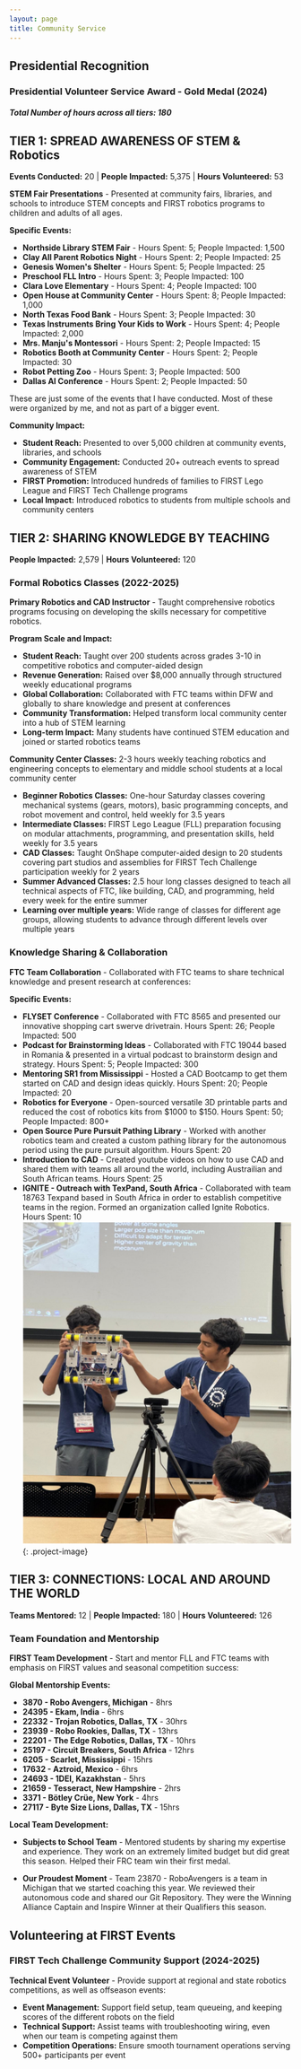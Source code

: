 ```yaml
---
layout: page
title: Community Service
---
```


## Presidential Recognition

### Presidential Volunteer Service Award - Gold Medal (2024)

##### Total Number of hours across all tiers: 180

## TIER 1: SPREAD AWARENESS OF STEM & Robotics
**Events Conducted:** 20 | **People Impacted:** 5,375 | **Hours Volunteered:** 53

**STEM Fair Presentations** - Presented at community fairs, libraries, and schools to introduce STEM concepts and FIRST robotics programs to children and adults of all ages. 

**Specific Events:**
- **Northside Library STEM Fair** - Hours Spent: 5; People Impacted: 1,500
- **Clay All Parent Robotics Night** - Hours Spent: 2; People Impacted: 25
- **Genesis Women's Shelter** - Hours Spent: 5; People Impacted: 25
- **Preschool FLL Intro** - Hours Spent: 3; People Impacted: 100
- **Clara Love Elementary** - Hours Spent: 4; People Impacted: 100
- **Open House at Community Center** - Hours Spent: 8; People Impacted: 1,000
- **North Texas Food Bank** - Hours Spent: 3; People Impacted: 30
- **Texas Instruments Bring Your Kids to Work** - Hours Spent: 4; People Impacted: 2,000
- **Mrs. Manju's Montessori** - Hours Spent: 2; People Impacted: 15
- **Robotics Booth at Community Center** - Hours Spent: 2; People Impacted: 30
- **Robot Petting Zoo** - Hours Spent: 3; People Impacted: 500
- **Dallas AI Conference** - Hours Spent: 2; People Impacted: 50

These are just some of the events that I have conducted. Most of these were organized by me, and not as part of a bigger event. 

**Community Impact:**
- **Student Reach:** Presented to over 5,000 children at community events, libraries, and schools
- **Community Engagement:** Conducted 20+ outreach events to spread awareness of STEM
- **FIRST Promotion:** Introduced hundreds of families to FIRST Lego League and FIRST Tech Challenge programs
- **Local Impact:** Introduced robotics to students from multiple schools and community centers


## TIER 2: SHARING KNOWLEDGE BY TEACHING
**People Impacted:** 2,579 | **Hours Volunteered:** 120

### Formal Robotics Classes (2022-2025)
**Primary Robotics and CAD Instructor** - Taught comprehensive robotics programs focusing on developing the skills necessary for competitive robotics.

**Program Scale and Impact:**
- **Student Reach:** Taught over 200 students across grades 3-10 in competitive robotics and computer-aided design
- **Revenue Generation:** Raised over $8,000 annually through structured weekly educational programs
- **Global Collaboration:** Collaborated with FTC teams within DFW and globally to share knowledge and present at conferences
- **Community Transformation:** Helped transform local community center into a hub of STEM learning
- **Long-term Impact:** Many students have continued STEM education and joined or started robotics teams

**Community Center Classes:** 2-3 hours weekly teaching robotics and engineering concepts to elementary and middle school students at a local community center
- **Beginner Robotics Classes:** One-hour Saturday classes covering mechanical systems (gears, motors), basic programming concepts, and robot movement and control, held weekly for 3.5 years
- **Intermediate Classes:** FIRST Lego League (FLL) preparation focusing on modular attachments, programming, and presentation skills, held weekly for 3.5 years
- **CAD Classes:** Taught OnShape computer-aided design to 20 students covering part studios and assemblies for FIRST Tech Challenge participation weekly for 2 years
- **Summer Advanced Classes:** 2.5 hour long classes designed to teach all technical aspects of FTC, like building, CAD, and programming, held every week for the entire summer
- **Learning over multiple years:** Wide range of classes for different age groups, allowing students to advance through different levels over multiple years

### Knowledge Sharing & Collaboration
**FTC Team Collaboration** - Collaborated with FTC teams to share technical knowledge and present research at conferences:

**Specific Events:**
- **FLYSET Conference** - Collaborated with FTC 8565 and presented our innovative shopping cart swerve drivetrain. Hours Spent: 26; People Impacted: 500
- **Podcast for Brainstorming Ideas** - Collaborated with FTC 19044 based in Romania & presented in a virtual podcast to brainstorm design and strategy. Hours Spent: 5; People Impacted: 300
- **Mentoring SR1 from Mississippi** - Hosted a CAD Bootcamp to get them started on CAD and design ideas quickly. Hours Spent: 20; People Impacted: 20
- **Robotics for Everyone** - Open-sourced versatile 3D printable parts and reduced the cost of robotics kits from \$1000 to $150. Hours Spent: 50; People Impacted: 800+
- **Open Source Pure Pursuit Pathing Library** - Worked with another robotics team and created a custom pathing library for the autonomous period using the pure pursuit algorithm. Hours Spent: 20
- **Introduction to CAD** - Created youtube videos on how to use CAD and shared them with teams all around the world, including Austrailian and South African teams. Hours Spent: 25
- **IGNITE - Outreach with TexPand, South Africa** - Collaborated with team 18763 Texpand based in South Africa in order to establish competitive teams in the region. Formed an organization called Ignite Robotics. Hours Spent: 10
![Flyset Conference](assets\images\flysetconference.png){: .project-image}


## TIER 3: CONNECTIONS: LOCAL AND AROUND THE WORLD
**Teams Mentored:** 12 | **People Impacted:** 180 | **Hours Volunteered:** 126

### Team Foundation and Mentorship
**FIRST Team Development** - Start and mentor FLL and FTC teams with emphasis on FIRST values and seasonal competition success:

**Global Mentorship Events:**
- **3870 - Robo Avengers, Michigan** - 8hrs
- **24395 - Ekam, India** - 6hrs
- **22332 - Trojan Robotics, Dallas, TX** - 30hrs
- **23939 - Robo Rookies, Dallas, TX** - 13hrs
- **22201 - The Edge Robotics, Dallas, TX** - 10hrs
- **25197 - Circuit Breakers, South Africa** - 12hrs
- **6205 - Scarlet, Mississippi** - 15hrs
- **17632 - Aztroid, Mexico** - 6hrs
- **24693 - 1DEI, Kazakhstan** - 5hrs
- **21659 - Tesseract, New Hampshire** - 2hrs
- **3371 - Bötley Crüe, New York** - 4hrs
- **27117 - Byte Size Lions, Dallas, TX** - 15hrs

**Local Team Development:**
- **Subjects to School Team** - Mentored students by sharing my expertise and experience. They work on an extremely limited budget but did great this season. Helped their FRC team win their first medal.

- **Our Proudest Moment** - Team 23870 - RoboAvengers is a team in Michigan that we started coaching this year. We reviewed their autonomous code and shared our Git Repository. They were the Winning Alliance Captain and Inspire Winner at their Qualifiers this season.


## Volunteering at FIRST Events

### FIRST Tech Challenge Community Support (2024-2025)
**Technical Event Volunteer** - Provide support at regional and state robotics competitions, as well as offseason events:

- **Event Management:** Support field setup, team queueing, and keeping scores of the different robots on the field
- **Technical Support:** Assist teams with troubleshooting wiring, even when our team is competing against them
- **Competition Operations:** Ensure smooth tournament operations serving 500+ participants per event

<br>